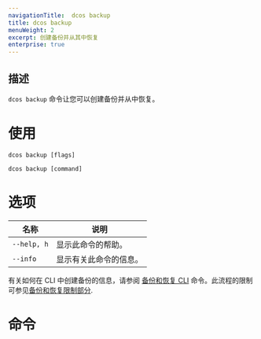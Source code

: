 ```yaml
---
navigationTitle:  dcos backup
title: dcos backup
menuWeight: 2
excerpt: 创建备份并从其中恢复
enterprise: true
---
```



## 描述

`dcos backup` 命令让您可以创建备份并从中恢复。

# 使用

```
dcos backup [flags]
```

```
dcos backup [command]
```

# 选项

| 名称 | 说明 |
|---------|-------------|
| `--help, h`   | 显示此命令的帮助。 |
| `--info` | 显示有关此命令的信息。 |


有关如何在 CLI 中创建备份的信息，请参阅 [备份和恢复 CLI](/mesosphere/dcos/cn/2.0/administering-clusters/backup-and-restore/backup-restore-cli/) 命令。此流程的限制可参见[备份和恢复限制部分](/mesosphere/dcos/cn/2.0/administering-clusters/backup-and-restore/#limitations).

# 命令
